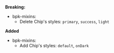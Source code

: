 **Breaking:**

- bpk-mixins:
  - Delete Chip's styles: `primary`, `success`, `light`

**Added**

- bpk-mixins:
  - Add Chip's styles: `default`, `onDark`

